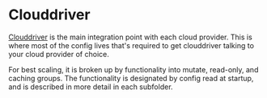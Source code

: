 # Clouddriver

[Clouddriver](https://github.com/spinnaker/clouddriver) is the main integration
point with each cloud provider. This is where most of the config lives that's
required to get clouddriver talking to your cloud provider of choice.

For best scaling, it is broken up by functionality into mutate, read-only,
and caching groups. The functionality is designated by config read at startup,
and is described in more detail in each subfolder.
